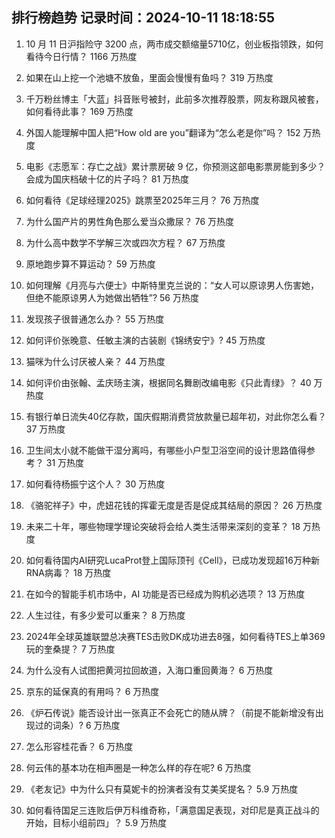 
## 排行榜趋势 记录时间：2024-10-11 18:18:55
  
  1. 10 月 11 日沪指险守 3200 点，两市成交额缩量5710亿，创业板指领跌，如何看待今日行情？ 1166 万热度
    
  2. 如果在山上挖一个池塘不放鱼，里面会慢慢有鱼吗？ 319 万热度
    
  3. 千万粉丝博主「大蓝」抖音账号被封，此前多次推荐股票，网友称跟风被套，如何看待此事？ 169 万热度
    
  4. 外国人能理解中国人把“How old are you”翻译为“怎么老是你”吗？ 152 万热度
    
  5. 电影《志愿军：存亡之战》累计票房破 9 亿，你预测这部电影票房能到多少？会成为国庆档破十亿的片子吗？ 81 万热度
    
  6. 如何看待《足球经理2025》跳票至2025年三月？ 76 万热度
    
  7. 为什么国产片的男性角色那么爱当众撒尿？ 76 万热度
    
  8. 为什么高中数学不学解三次或四次方程？ 67 万热度
    
  9. 原地跑步算不算运动？ 59 万热度
    
  10. 如何理解《月亮与六便士》中斯特里克兰说的：“女人可以原谅男人伤害她，但绝不能原谅男人为她做出牺牲”? 56 万热度
    
  11. 发现孩子很普通怎么办？ 55 万热度
    
  12. 如何评价张晚意、任敏主演的古装剧《锦绣安宁》? 45 万热度
    
  13. 猫咪为什么讨厌被人亲？ 44 万热度
    
  14. 如何评价由张翰、孟庆旸主演，根据同名舞剧改编电影《只此青绿》？ 40 万热度
    
  15. 有银行单日流失40亿存款，国庆假期消费贷放款量已超年初，对此你怎么看？ 37 万热度
    
  16. 卫生间太小就不能做干湿分离吗，有哪些小户型卫浴空间的设计思路值得参考？ 31 万热度
    
  17. 如何看待杨振宁这个人？ 30 万热度
    
  18. 《骆驼祥子》中，虎妞花钱的挥霍无度是否是促成其结局的原因？ 26 万热度
    
  19. 未来二十年，哪些物理学理论突破将会给人类生活带来深刻的变革？ 18 万热度
    
  20. 如何看待国内AI研究LucaProt登上国际顶刊《Cell》，已成功发现超16万种新RNA病毒？ 18 万热度
    
  21. 在如今的智能手机市场中，AI 功能是否已经成为购机必选项？ 13 万热度
    
  22. 人生过往，有多少爱可以重来？ 8 万热度
    
  23. 2024年全球英雄联盟总决赛TES击败DK成功进去8强，如何看待TES上单369玩的奎桑提？ 7 万热度
    
  24. 为什么没有人试图把黄河拉回故道，入海口重回黄海？ 6 万热度
    
  25. 京东的延保真的有用吗？ 6 万热度
    
  26. 《炉石传说》能否设计出一张真正不会死亡的随从牌？（前提不能新增没有出现过的词条）? 6 万热度
    
  27. 怎么形容桂花香？ 6 万热度
    
  28. 何云伟的基本功在相声圈是一种怎么样的存在呢? 6 万热度
    
  29. 《老友记》中为什么只有莫妮卡的扮演者没有艾美奖提名？ 5.9 万热度
    
  30. 如何看待国足三连败后伊万科维奇称，「满意国足表现，对印尼是真正战斗的开始，目标小组前四」？ 5.9 万热度
    